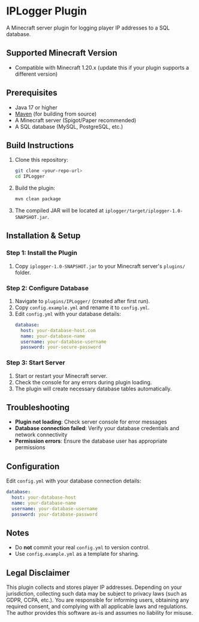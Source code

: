 # IPLogger Plugin

A Minecraft server plugin for logging player IP addresses to a SQL database.

## Supported Minecraft Version

- Compatible with Minecraft 1.20.x (update this if your plugin supports a different version)

## Prerequisites

- Java 17 or higher
- [Maven](https://maven.apache.org/) (for building from source)
- A Minecraft server (Spigot/Paper recommended)
- A SQL database (MySQL, PostgreSQL, etc.)

## Build Instructions

1. Clone this repository:
   ```sh
   git clone <your-repo-url>
   cd IPLogger
   ```

2. Build the plugin:
   ```sh
   mvn clean package
   ```

3. The compiled JAR will be located at `iplogger/target/iplogger-1.0-SNAPSHOT.jar`.

## Installation & Setup

### Step 1: Install the Plugin
1. Copy `iplogger-1.0-SNAPSHOT.jar` to your Minecraft server's `plugins/` folder.

### Step 2: Configure Database
1. Navigate to `plugins/IPLogger/` (created after first run).
2. Copy `config.example.yml` and rename it to `config.yml`.
3. Edit `config.yml` with your database details:
   ```yaml
   database:
     host: your-database-host.com
     name: your-database-name
     username: your-database-username
     password: your-secure-password
   ```

### Step 3: Start Server
1. Start or restart your Minecraft server.
2. Check the console for any errors during plugin loading.
3. The plugin will create necessary database tables automatically.

## Troubleshooting

- **Plugin not loading**: Check server console for error messages
- **Database connection failed**: Verify your database credentials and network connectivity
- **Permission errors**: Ensure the database user has appropriate permissions

## Configuration

Edit `config.yml` with your database connection details:
```yaml
database:
  host: your-database-host
  name: your-database-name
  username: your-database-username
  password: your-database-password
```

## Notes

- Do **not** commit your real `config.yml` to version control.
- Use `config.example.yml` as a template for sharing.

## Legal Disclaimer

This plugin collects and stores player IP addresses. Depending on your jurisdiction, collecting such data may be subject to privacy laws (such as GDPR, CCPA, etc.). You are responsible for informing users, obtaining any required consent, and complying with all applicable laws and regulations. The author provides this software as-is and assumes no liability for misuse.
